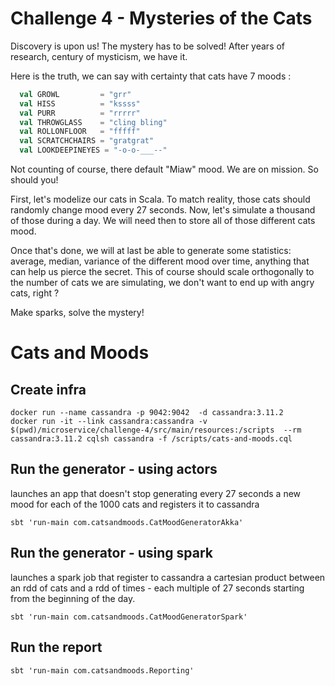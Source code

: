 # Challenge 4 - Mysteries of the Cats

Discovery is upon us! The mystery has to be solved! 
After years of research, century of mysticism, we have it.

Here is the truth, we can say with certainty that cats have 7 moods :
```scala
  val GROWL         = "grr"
  val HISS          = "kssss"
  val PURR          = "rrrrr"
  val THROWGLASS    = "cling bling"
  val ROLLONFLOOR   = "fffff"
  val SCRATCHCHAIRS = "gratgrat"
  val LOOKDEEPINEYES = "-o-o-___--"
``` 
Not counting of course, there default "Miaw" mood.
We are on mission. So should you!

First, let's modelize our cats in Scala.
To match reality, those cats should randomly change mood every 27 seconds.
Now, let's simulate a thousand of those during a day.
We will need then to store all of those different cats mood.

Once that's done, we will at last be able to generate some statistics: average, median, variance of the different mood 
over time, anything that can help us pierce the secret.
This of course should scale orthogonally to the number of cats we are simulating, we don't want to end up with angry 
cats, right ?

Make sparks, solve the mystery!

# Cats and Moods

## Create infra

```
docker run --name cassandra -p 9042:9042  -d cassandra:3.11.2
docker run -it --link cassandra:cassandra -v $(pwd)/microservice/challenge-4/src/main/resources:/scripts  --rm cassandra:3.11.2 cqlsh cassandra -f /scripts/cats-and-moods.cql
```

## Run the generator - using actors

launches an app that doesn't stop generating every 27 seconds a new mood for each of the 1000 cats and registers it to cassandra

```
sbt 'run-main com.catsandmoods.CatMoodGeneratorAkka'
```

## Run the generator - using spark
launches a spark job that register to cassandra a cartesian product between an rdd of cats and a rdd of times - each multiple of 27 seconds starting from the beginning of the day.

```
sbt 'run-main com.catsandmoods.CatMoodGeneratorSpark'
```

## Run the report

```
sbt 'run-main com.catsandmoods.Reporting'
```
